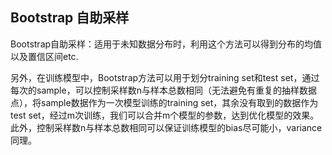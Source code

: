 ## Bootstrap 自助采样

Bootstrap自助采样：适用于未知数据分布时，利用这个方法可以得到分布的均值以及置信区间etc.

另外，在训练模型中，Bootstrap方法可以用于划分training set和test set，通过每次的sample，可以控制采样数n与样本总数相同（无法避免有重复的抽样数据点），将sample数据作为一次模型训练的training set，其余没有取到的数据作为test set，经过m次训练，我们可以合并m个模型的参数，达到优化模型的效果。此外，控制采样数n与样本总数相同可以保证训练模型的bias尽可能小，variance同理。
